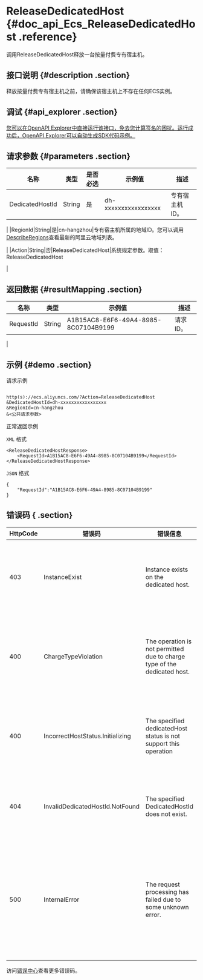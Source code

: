 # ReleaseDedicatedHost {#doc_api_Ecs_ReleaseDedicatedHost .reference}

调用ReleaseDedicatedHost释放一台按量付费专有宿主机。

## 接口说明 {#description .section}

释放按量付费专有宿主机之前，请确保该宿主机上不存在任何ECS实例。

## 调试 {#api_explorer .section}

[您可以在OpenAPI Explorer中直接运行该接口，免去您计算签名的困扰。运行成功后，OpenAPI Explorer可以自动生成SDK代码示例。](https://api.aliyun.com/#product=Ecs&api=ReleaseDedicatedHost&type=RPC&version=2014-05-26)

## 请求参数 {#parameters .section}

|名称|类型|是否必选|示例值|描述|
|--|--|----|---|--|
|DedicatedHostId|String|是|dh-xxxxxxxxxxxxxxxxx|专有宿主机ID。

 |
|RegionId|String|是|cn-hangzhou|专有宿主机所属的地域ID。您可以调用[DescribeRegions](~~25609~~)查看最新的阿里云地域列表。

 |
|Action|String|否|ReleaseDedicatedHost|系统规定参数。取值：ReleaseDedicatedHost

 |

## 返回数据 {#resultMapping .section}

|名称|类型|示例值|描述|
|--|--|---|--|
|RequestId|String|A1B15AC8-E6F6-49A4-8985-8C07104B9199|请求ID。

 |

## 示例 {#demo .section}

请求示例

``` {#request_demo}

http(s)://ecs.aliyuncs.com/?Action=ReleaseDedicatedHost
&DedicatedHostId=dh-xxxxxxxxxxxxxxxxx
&RegionId=cn-hangzhou
&<公共请求参数>

```

正常返回示例

`XML` 格式

``` {#xml_return_success_demo}
<ReleaseDedicatedHostResponse>
    <RequestId>A1B15AC8-E6F6-49A4-8985-8C07104B9199</RequestId>
</ReleaseDedicatedHostResponse>
```

`JSON` 格式

``` {#json_return_success_demo}
{
	"RequestId":"A1B15AC8-E6F6-49A4-8985-8C07104B9199"
}
```

## 错误码 { .section}

|HttpCode|错误码|错误信息|描述|
|--------|---|----|--|
|403|InstanceExist|Instance exists on the dedicated host.|还有实例在宿主机上，不支持释放。|
|400|ChargeTypeViolation|The operation is not permitted due to charge type of the dedicated host.|当前宿主机付费类型不支持释放操作。|
|400|IncorrectHostStatus.Initializing|The specified dedicatedHost status is not support this operation|当前宿主机状态不支持当前操作。|
|404|InvalidDedicatedHostId.NotFound|The specified DedicatedHostId does not exist.|指定的专有宿主机ID不存在。|
|500|InternalError|The request processing has failed due to some unknown error.|内部错误，请重试。如果多次尝试失败，请提交工单。|

访问[错误中心](https://error-center.aliyun.com/status/product/Ecs)查看更多错误码。

